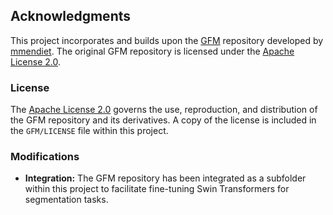 ## Acknowledgments

This project incorporates and builds upon the [GFM](https://github.com/mmendiet/GFM) repository developed by [mmendiet](https://github.com/mmendiet). The original GFM repository is licensed under the [Apache License 2.0](https://github.com/mmendiet/GFM/blob/main/LICENSE).

### License

The [Apache License 2.0](https://www.apache.org/licenses/LICENSE-2.0) governs the use, reproduction, and distribution of the GFM repository and its derivatives. A copy of the license is included in the `GFM/LICENSE` file within this project.

### Modifications

- **Integration:** The GFM repository has been integrated as a subfolder within this project to facilitate fine-tuning Swin Transformers for segmentation tasks.
<!-- - **Customization:** Modified the `build_model` function to accommodate segmentation heads and adjusted window sizes to match pretraining configurations. -->
